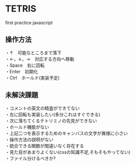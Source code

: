 # TETRIS
first practice javascript

<h2>操作方法</h2>
・↑　可能なところまで落下<br>
・←，↓，→　対応する方向へ移動<br>
・Space　右に回転<br>
・Enter　初期化<br>
・Ctrl　ホールド(実装予定)<br>

<h2>未解決課題</h2>
・コメントの英文の精査ができてない<br>
・左に回転も実装したい(多分これはすぐできる)<br>
・次に落ちてくるテトリミノの先見ができない<br>
・ホールド機能がない<br>
・上記二つを表示するためのキャンバスの文字が異様に小さい<br>
・操作方法の説明がない<br>
・統合できる関数が間違いなく存在する<br>
・見た目があまりよくない(cssの知識不足,そもそもやってない)<br>
・ファイル分けるべきか?<br>
